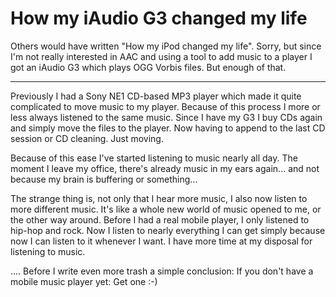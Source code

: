 # How my iAudio G3 changed my life

Others would have written "How my iPod changed my life". Sorry, but since I'm not really interested in AAC and using a tool to add music to a player I got an iAudio G3 which plays OGG Vorbis files. But enough of that.

-------------------------------



Previously I had a Sony NE1 CD-based MP3 player which made it quite complicated to move music to my player. Because of this process I more or less always listened to the same music. Since I have my G3 I buy CDs again and simply move the files to the player. Now having to append to the last CD session or CD cleaning. Just moving.

Because of this ease I've started listening to music nearly all day. The moment I leave my office, there's already music in my ears again... and not because my brain is buffering or something... 

The strange thing is, not only that I hear more music, I also now listen to more different music. It's like a whole new world of music opened to me, or the other way around. Before I had a real mobile player, I only listened to hip-hop and rock. Now I listen to nearly everything I can get simply because now I can listen to it whenever I want. I have more time at my disposal for listening to music.

.... Before I write even more trash a simple conclusion: If you don't have a mobile music player yet: Get one :-)